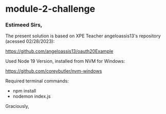 # module-2-challenge

### Estimeed Sirs,

The present solution is based on XPE Teacher angeloassis13's repository (acessed 02/28/2023):

https://github.com/angeloassis13/oauth20Example

Used Node 19 Version, installed from NVM for Windows:

https://github.com/coreybutler/nvm-windows

Required terminal commands:

- npm install
- nodemon index.js

Graciously,
